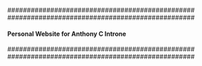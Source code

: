################################################
################################################
#### Personal Website for Anthony C Introne ####
################################################
################################################
